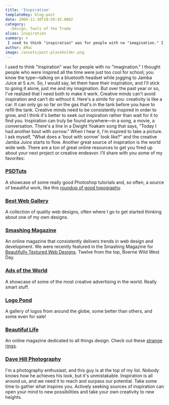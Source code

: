 ```yaml
---
title: 'Inspiration'
templateKey: blog-post
date: 2009-11-30T20:59:43.000Z
category: 
  -Design, Tools of the Trade
alias: inspiration
summary: > 
 I used to think "inspiration" was for people with no "imagination." I thought people who were inspired all the time were just too cool for school; you know the type—talking on a bluetooth headset while jogging to Jamba Juice at 5 a.m. So, I would say, let them have their inspiration, and I'll stick to going it alone, just me and my imagination.
author: AMac
image: /assets/post-placeholder.png
---
```


I used to think "inspiration" was for people with no "imagination." I thought people who were inspired all the time were just too cool for school; you know the type—talking on a bluetooth headset while jogging to Jamba Juice at 5 a.m. So, I would say, let them have their inspiration, and I'll stick to going it alone, just me and my imagination. But over the past year or so, I've realized that I need both to make it work. Creative minds can't avoid inspiration and can't do without it. Here's a simile for you: creativity is like a car. It can only go so far on the gas that's in the tank before you have to refill the tank. Creative minds need to be consistently inspired in order to grow, and I think it's better to seek out inspiration rather than wait for it to find you. Inspiration can truly be found anywhere—in a song, a movie, a conversation. There's a line in a Dwight Yoakam song that says, "Today I had another bout with sorrow." When I hear it, I'm inspired to take a picture. I ask myself, "What does a 'bout with sorrow' look like?" and the creative Jamba Juice starts to flow. Another great source of inspiration is the world wide web. There are a ton of great online resources to get you fired up about your next project or creative endeavor. I'll share with you some of my favorites:

### [PSDTuts](http://psd.tutsplus.com/)

A showcase of some really good Photoshop tutorials and, so often, a source of beautiful work, like this [roundup of good typography](http://psd.tutsplus.com/articles/inspiration/53-mind-blowing-uses-of-typography/).

### [Best Web Gallery](http://bestwebgallery.com/)

A collection of quality web designs, often where I go to get started thinking about one of my own designs.

### [Smashing Magazine](http://www.smashingmagazine.com/)

An online magazine that consistently delivers trends in web design and development. We were recently featured in the Smashing Magazine for [Beautifully Textured Web Designs](http://www.smashingmagazine.com/2009/10/29/showcase-of-beautiful-textured-web-designs/). Twelve from the top, Boerne Wild West Day.

### [Ads of the World](http://adsoftheworld.com/)

A showcase of some of the most creative advertising in the world. Really smart stuff.

### [Logo Pond](http://logopond.com/)

A gallery of logos from around the globe, some better than others, and some even for sale!

### [Beautiful Life](http://www.beautifullife.info/)

An online magazine dedicated to all things design. Check out these [strange rings](http://www.beautifullife.info/fashion-design/delicious-rings-from-japan/).

### [Dave Hill Photography](http://www.davehillphoto.com/)

I'm a photography enthusiast, and this guy is at the top of my list. Nobody knows how he achieves his look, but it's unmistakable. Inspiration is all around us, and we need it to reach and surpass our potential. Take some time to gather what inspires you. Actively seeking sources of inspiration can open your mind to new possibilities and take your own creativity to new heights.